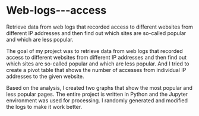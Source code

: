 # Web-logs---access
Retrieve data from web logs that recorded access to different websites from different IP addresses and then find out which sites are so-called popular and which are less popular.

The goal of my project was to retrieve data from web logs that recorded access to different websites from different IP addresses and then find out which sites are so-called popular and which are less popular. And I tried to create a pivot table that shows the number of accesses from individual IP addresses to the given website.

Based on the analysis, I created two graphs that show the most popular and less popular pages. The entire project is written in Python and the Jupyter environment was used for processing. I randomly generated and modified the logs to make it work better.
